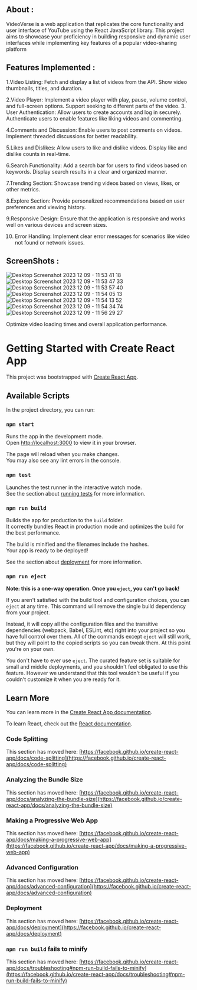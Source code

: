 ## About :
VideoVerse  is a web application that replicates the core functionality and user interface of YouTube using the React JavaScript library. This project aims to showcase your proficiency in building responsive and dynamic user interfaces while implementing key features of a popular video-sharing platform

## Features Implemented :
1.Video Listing: 
Fetch and display a list of videos from the API.
Show video thumbnails, titles, and duration.

2.Video Player:
Implement a video player with play, pause, volume control, and full-screen options.
Support seeking to different parts of the video.
3. User Authentication:
Allow users to create accounts and log in securely.
Authenticate users to enable features like liking videos and commenting.

4.Comments and Discussion:
Enable users to post comments on videos.
Implement threaded discussions for better readability.

5.Likes and Dislikes:
Allow users to like and dislike videos.
Display like and dislike counts in real-time.

6.Search Functionality:
Add a search bar for users to find videos based on keywords.
Display search results in a clear and organized manner.

7.Trending Section:
Showcase trending videos based on views, likes, or other metrics.

8.Explore Section:
Provide personalized recommendations based on user preferences and viewing history.

9.Responsive Design:
Ensure that the application is responsive and works well on various devices and screen sizes.

10. Error Handling:
Implement clear error messages for scenarios like video not found or network issues.

## ScreenShots :

![Desktop Screenshot 2023 12 09 - 11 53 41 18](https://github.com/Tejas-Mahajan1/YT-Clone/assets/114793178/5fd28687-891b-4ce5-9bdf-3e34eed9e22d)
![Desktop Screenshot 2023 12 09 - 11 53 47 33](https://github.com/Tejas-Mahajan1/YT-Clone/assets/114793178/92fc4bb6-05b7-491e-9f0e-f8d868f72b43)
![Desktop Screenshot 2023 12 09 - 11 53 57 40](https://github.com/Tejas-Mahajan1/YT-Clone/assets/114793178/913a209c-b417-4b69-8344-5a43fcd6aa39)
![Desktop Screenshot 2023 12 09 - 11 54 05 13](https://github.com/Tejas-Mahajan1/YT-Clone/assets/114793178/4cd587fc-2575-4c7f-8d3b-44001da6ac11)
![Desktop Screenshot 2023 12 09 - 11 54 13 52](https://github.com/Tejas-Mahajan1/YT-Clone/assets/114793178/eb644e17-3ba7-48ed-999c-f7f7268f7644)
![Desktop Screenshot 2023 12 09 - 11 54 34 74](https://github.com/Tejas-Mahajan1/YT-Clone/assets/114793178/1a0b8f1a-6921-4087-99b0-ee7919a14f15)
![Desktop Screenshot 2023 12 09 - 11 56 29 27](https://github.com/Tejas-Mahajan1/YT-Clone/assets/114793178/b4f434a7-3de0-4b8b-a024-12fb32fbe9ad)

Optimize video loading times and overall application performance.

# Getting Started with Create React App

This project was bootstrapped with [Create React App](https://github.com/facebook/create-react-app).

## Available Scripts

In the project directory, you can run:

### `npm start`

Runs the app in the development mode.\
Open [http://localhost:3000](http://localhost:3000) to view it in your browser.

The page will reload when you make changes.\
You may also see any lint errors in the console.

### `npm test`

Launches the test runner in the interactive watch mode.\
See the section about [running tests](https://facebook.github.io/create-react-app/docs/running-tests) for more information.

### `npm run build`

Builds the app for production to the `build` folder.\
It correctly bundles React in production mode and optimizes the build for the best performance.

The build is minified and the filenames include the hashes.\
Your app is ready to be deployed!

See the section about [deployment](https://facebook.github.io/create-react-app/docs/deployment) for more information.

### `npm run eject`

**Note: this is a one-way operation. Once you `eject`, you can't go back!**

If you aren't satisfied with the build tool and configuration choices, you can `eject` at any time. This command will remove the single build dependency from your project.

Instead, it will copy all the configuration files and the transitive dependencies (webpack, Babel, ESLint, etc) right into your project so you have full control over them. All of the commands except `eject` will still work, but they will point to the copied scripts so you can tweak them. At this point you're on your own.

You don't have to ever use `eject`. The curated feature set is suitable for small and middle deployments, and you shouldn't feel obligated to use this feature. However we understand that this tool wouldn't be useful if you couldn't customize it when you are ready for it.

## Learn More

You can learn more in the [Create React App documentation](https://facebook.github.io/create-react-app/docs/getting-started).

To learn React, check out the [React documentation](https://reactjs.org/).

### Code Splitting

This section has moved here: [https://facebook.github.io/create-react-app/docs/code-splitting](https://facebook.github.io/create-react-app/docs/code-splitting)

### Analyzing the Bundle Size

This section has moved here: [https://facebook.github.io/create-react-app/docs/analyzing-the-bundle-size](https://facebook.github.io/create-react-app/docs/analyzing-the-bundle-size)

### Making a Progressive Web App

This section has moved here: [https://facebook.github.io/create-react-app/docs/making-a-progressive-web-app](https://facebook.github.io/create-react-app/docs/making-a-progressive-web-app)

### Advanced Configuration

This section has moved here: [https://facebook.github.io/create-react-app/docs/advanced-configuration](https://facebook.github.io/create-react-app/docs/advanced-configuration)

### Deployment

This section has moved here: [https://facebook.github.io/create-react-app/docs/deployment](https://facebook.github.io/create-react-app/docs/deployment)

### `npm run build` fails to minify

This section has moved here: [https://facebook.github.io/create-react-app/docs/troubleshooting#npm-run-build-fails-to-minify](https://facebook.github.io/create-react-app/docs/troubleshooting#npm-run-build-fails-to-minify)
